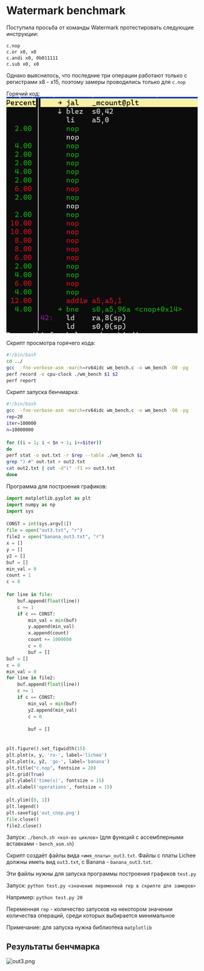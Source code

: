 # Watermark benchmark

Поступила просьба от команды Watermark протестировать следующие инструкции:

```
c.nop
c.or x0, x0
c.andi x0, 0b011111
c.sub x0, x0
```

Однако выяснилось, что последние три операции работают только с регистрами x8 - x15, поэтому замеры проводились только для `c.nop`


Горячий код:
![hotcode.png](images/hotcode.png)


Скрипт просмотра горячего кода:

```bash
#!/bin/bash
cd ../
gcc  -fno-verbose-asm -march=rv64idc wm_bench.c -o wm_bench -O0 -pg
perf record -e cpu-clock ./wm_bench $1 $2
perf report
```
Скрипт запуска бенчмарка:

```bash
#!/bin/bash
gcc  -fno-verbose-asm -march=rv64idc wm_bench.c -o wm_bench -O0 -pg
rep=20
iter=100000
n=10000000

for ((i = 1; i < $n + 1; i+=$iter))
do
perf stat -o out.txt -r $rep --table ./wm_bench $i
grep ") #" out.txt > out2.txt
cat out2.txt | cut -d"(" -f1 >> out3.txt
done
```

Программа для построения графиков:
```python
import matplotlib.pyplot as plt
import numpy as np
import sys

CONST = int(sys.argv[1])
file = open("out3.txt", "r")
file2 = open("banana_out3.txt", "r")
x = []
y = []
y2 = []
buf = []
min_val = 0
count = 1
c = 0

for line in file:
	buf.append(float(line))
	c += 1
	if c == CONST:
		min_val = min(buf)
		y.append(min_val)
		x.append(count)
		count += 1000000
		c = 0
		buf = []
buf = []
c = 0
min_val = 0
for line in file2:
	buf.append(float(line))
	c += 1
	if c == CONST:
		min_val = min(buf)
		y2.append(min_val)
		c = 0

		buf = []


plt.figure().set_figwidth(15)
plt.plot(x, y, 'ro-', label='lichee')
plt.plot(x, y2, 'go-', label='banana')
plt.title("c.nop", fontsize = 20)
plt.grid(True)
plt.ylabel('time(s)', fontsize = 15)
plt.xlabel('operations', fontsize = 15)

plt.ylim([0, 1])
plt.legend()
plt.savefig('out_cnop.png')
file.close()
file2.close()
```

Запуск: `./bench.sh <кол-во циклов>` (для функций с ассемблерными вставками - `bench_asm.sh`)

Скрипт создаёт файлы вида `<имя_платы>_out3.txt`.
Файлы с платы Lichee должны иметь вид `out3.txt`, с Banana - `banana_out3.txt`.

Эти файлы нужны для запуска программы построения графиков `test.py`

Запуск: `python test.py <значение переменной rep в скрипте для замеров>`

Например: `python test.py 20`

Переменная `rep` - количество запусков на некотором значении количества операций, среди которых выбирается минимальное

Примечание: для запуска нужна библиотека `matplotlib`

## Результаты бенчмарка

![out3.png](images/out3.png)